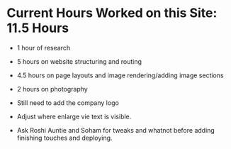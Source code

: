 # Current Hours Worked on this Site: 11.5 Hours

* 1 hour of research
* 5 hours on website structuring and routing
* 4.5 hours on page layouts and image rendering/adding image sections
* 2 hours on photography

* Still need to add the company logo
* Adjust where enlarge vie text is visible.
* Ask Roshi Auntie and Soham for tweaks and whatnot before adding finishing touches and deploying. 
